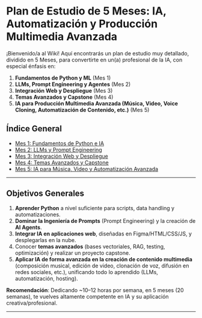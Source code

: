 # Plan de Estudio de 5 Meses: IA, Automatización y Producción Multimedia Avanzada

¡Bienvenido/a al Wiki! Aquí encontrarás un plan de estudio muy detallado, dividido en 5 Meses, para convertirte en un(a) profesional de la IA, con especial énfasis en:

1. **Fundamentos de Python y ML** (Mes 1)  
2. **LLMs, Prompt Engineering y Agentes** (Mes 2)  
3. **Integración Web y Despliegue** (Mes 3)  
4. **Temas Avanzados y Capstone** (Mes 4)  
5. **IA para Producción Multimedia Avanzada (Música, Video, Voice Cloning, Automatización de Contenido, etc.)** (Mes 5)

## Índice General

- [Mes 1: Fundamentos de Python e IA](Mes-1-Fundamentos)
- [Mes 2: LLMs y Prompt Engineering](Mes-2-LLMs)
- [Mes 3: Integración Web y Despliegue](Mes-3-Web)
- [Mes 4: Temas Avanzados y Capstone](Mes-4-Avanzados)
- [Mes 5: IA para Música, Video y Automatización Avanzada](Mes-5-MusicaVideo)

---

## Objetivos Generales

1. **Aprender Python** a nivel suficiente para scripts, data handling y automatizaciones.  
2. **Dominar la Ingeniería de Prompts** (Prompt Engineering) y la creación de **AI Agents**.  
3. **Integrar IA en aplicaciones web**, diseñadas en Figma/HTML/CSS/JS, y desplegarlas en la nube.  
4. Conocer **temas avanzados** (bases vectoriales, RAG, testing, optimización) y realizar un proyecto capstone.  
5. **Aplicar IA de forma avanzada en la creación de contenido multimedia** (composición musical, edición de video, clonación de voz, difusión en redes sociales, etc.), unificando todo lo aprendido (LLMs, automatización, hosting).

**Recomendación**: Dedicando ~10–12 horas por semana, en 5 meses (20 semanas), te vuelves altamente competente en IA y su aplicación creativa/profesional.

---
